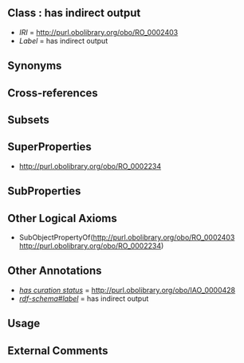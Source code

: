 
## Class : has indirect output

 * *IRI* = http://purl.obolibrary.org/obo/RO_0002403
 * *Label* = has indirect output

## Synonyms


## Cross-references


## Subsets


## SuperProperties

 * <http://purl.obolibrary.org/obo/RO_0002234>

## SubProperties


## Other Logical Axioms

 * SubObjectPropertyOf(<http://purl.obolibrary.org/obo/RO_0002403> <http://purl.obolibrary.org/obo/RO_0002234>)

## Other Annotations

 * *[has curation status](../../IAO/14/IAO_0000114.md)* = http://purl.obolibrary.org/obo/IAO_0000428
 * *[rdf-schema#label](../../el/rdf-schema#label.md)* = has indirect output

## Usage


## External Comments

